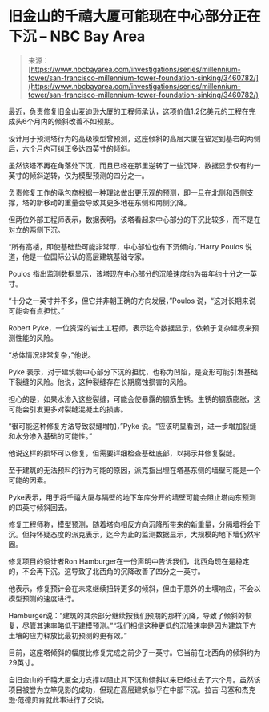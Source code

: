 <!--yml

category: 未分类

date: 2024-05-29 13:22:47

-->

# 旧金山的千禧大厦可能现在中心部分正在下沉 – NBC Bay Area

> 来源：[https://www.nbcbayarea.com/investigations/series/millennium-tower/san-francisco-millennium-tower-foundation-sinking/3460782/](https://www.nbcbayarea.com/investigations/series/millennium-tower/san-francisco-millennium-tower-foundation-sinking/3460782/)

最近，负责修复旧金山麦迪逊大厦的工程师承认，这项价值1.2亿美元的工程在完成头6个月内的倾斜改善不如预期。

设计用于预测塔行为的高级模型曾预测，这座倾斜的高层大厦在锚定到基岩的两侧后，六个月内可纠正多达四英寸的倾斜。

虽然该塔不再在角落处下沉，而且已经在那里逆转了一些沉降，数据显示仅有约一英寸的倾斜逆转，仅为模型预测的四分之一。

负责修复工作的承包商根据一种理论做出更乐观的预测，即一旦在北侧和西侧支撑，塔的新移动的重量会导致其更多地在东侧和南侧沉降。

但两位外部工程师表示，数据表明，该塔看起来中心部分的下沉比较多，而不是在对立的两侧下沉。

“所有高楼，即使基础垫可能非常厚，中心部位也有下沉倾向，”Harry Poulos 说道，他是一位国际公认的高层建筑基础专家。

Poulos 指出监测数据显示，该塔现在中心部分的沉降速度约为每年约十分之一英寸。

“十分之一英寸并不多，但它并非朝正确的方向发展，”Poulos 说，“这对长期来说可能会有点担忧。”

Robert Pyke，一位资深的岩土工程师，表示迄今数据显示，依赖于复杂建模来预测性能的风险。

“总体情况非常复杂，”他说。

Pyke 表示，对于建筑物中心部分下沉的担忧，也称为凹陷，是变形可能引发基础下裂缝的风险。他说，这种裂缝存在长期腐蚀损害的风险。

担心的是，如果水渗入这些裂缝，可能会使暴露的钢筋生锈。生锈的钢筋膨胀，这可能会引发更多对裂缝混凝土的损害。

“很可能这种修复方法导致裂缝增加，”Pyke 说。“应该明显看到，进一步增加裂缝和水分渗入基础的可能性。”

他说这样的损坏可以修复，但需要详细检查基础底部，以揭示并修复裂缝。

至于建筑的无法预料的行为可能的原因，派克指出埋在塔基东侧的墙壁可能是一个可能的因素。

Pyke表示，用于将千禧大厦与隔壁的地下车库分开的墙壁可能会阻止塔向东预测的四英寸倾斜回去。

修复工程师称，模型预测，随着塔向相反方向沉降所带来的新重量，分隔墙将会下沉。但持怀疑态度的派克表示，迄今为止的监测数据显示，大规模的地下墙仍然牢固。

修复项目的设计者Ron Hamburger在一份声明中告诉我们，北西角现在是稳定的，不会再下沉。这导致了北西角的沉降改善了四分之一英寸。

他表示，修复预计会在未来继续扭转更多的倾斜，但由于意外的土壤响应，不会以模型预测的速度进行。

Hamburger说：“建筑的其余部分继续按我们预期的那样沉降，导致了倾斜的恢复，尽管其速率略低于建模预测。”“我们相信这种更低的沉降速率是因为建筑下方土壤的应力释放比最初预测的更有效。”

目前，这座塔倾斜的幅度比修复完成之前少了一英寸。它当前在北西角的倾斜约为29英寸。

自旧金山的千禧大厦全力支撑以阻止其下沉和倾斜以来已经过去了六个月。虽然该项目被誉为立竿见影的成功，但现在高层建筑似乎在中部下沉。拉吉·马塞和杰克逊·范德贝肯就此事进行了交谈。
